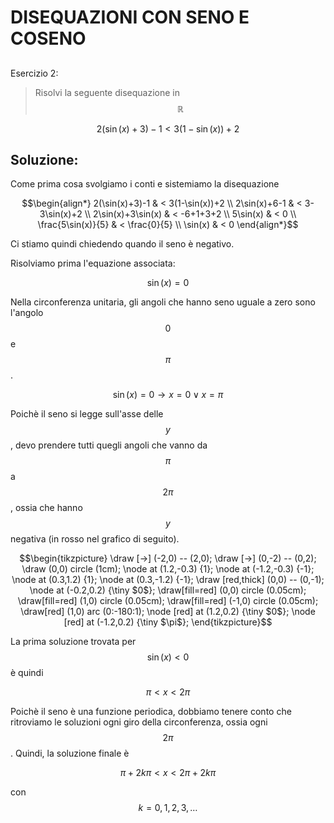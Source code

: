 ﻿# DISEQUAZIONI CON SENO E COSENO

<!--Upmath extremely simplifies this task by using Markdown and LaTeX. It converts the Markdown syntax extended with LaTeX equations support into HTML code you can publish anywhere on the web.-->

<!--![Paper written in LaTeX](/i/latex.jpg)-->

## 

Esercizio 2:

> Risolvi la seguente disequazione in $$\mathbb{R}$$

$$2(\sin(x)+3)-1 < 3(1-\sin(x))+2$$

## Soluzione:

Come prima cosa svolgiamo i conti e sistemiamo la disequazione

$$\begin{align*}
2(\sin(x)+3)-1 & < 3(1-\sin(x))+2 \\
2\sin(x)+6-1 & < 3-3\sin(x)+2 \\
2\sin(x)+3\sin(x) & < -6+1+3+2 \\
5\sin(x) & < 0 \\
\frac{5\sin(x)}{5} & < \frac{0}{5} \\
\sin(x) & < 0 
\end{align*}$$

Ci stiamo quindi chiedendo quando il seno è negativo. 

Risolviamo prima l'equazione associata: 

$$\sin(x) = 0$$

Nella circonferenza unitaria, gli angoli che hanno seno uguale a zero sono l'angolo $$0$$ e $$\pi$$. 

$$\sin(x) = 0 \rightarrow x = 0 \; \vee \; x = \pi$$

Poichè il seno si legge sull'asse delle $$y$$, devo prendere tutti quegli angoli che vanno da $$\pi$$ a $$2\pi$$, ossia che hanno $$y$$ negativa (in rosso nel grafico di seguito).

$$\begin{tikzpicture}
\draw [->] (-2,0) -- (2,0);
\draw [->] (0,-2) -- (0,2);
\draw (0,0) circle (1cm);
\node at (1.2,-0.3) {1};
\node at (-1.2,-0.3) {-1};
\node at (0.3,1.2) {1};
\node at (0.3,-1.2) {-1};
\draw [red,thick] (0,0) -- (0,-1);
\node at (-0.2,0.2) {\tiny $0$};
\draw[fill=red] (0,0) circle (0.05cm);
\draw[fill=red] (1,0) circle (0.05cm);
\draw[fill=red] (-1,0) circle (0.05cm);
\draw[red] (1,0) arc (0:-180:1);
\node [red] at (1.2,0.2) {\tiny $0$};
\node [red] at (-1.2,0.2) {\tiny $\pi$};
\end{tikzpicture}$$

La prima soluzione trovata per $$\sin(x) < 0$$ è quindi 

$$\pi < x < 2\pi$$

Poichè il seno è una funzione periodica, dobbiamo tenere conto che ritroviamo le soluzioni ogni giro della circonferenza, ossia ogni $$2\pi$$. Quindi, la soluzione finale è

$$\pi + 2k\pi < x < 2\pi + 2k\pi$$

con $$k = 0,1,2,3,\dots$$

